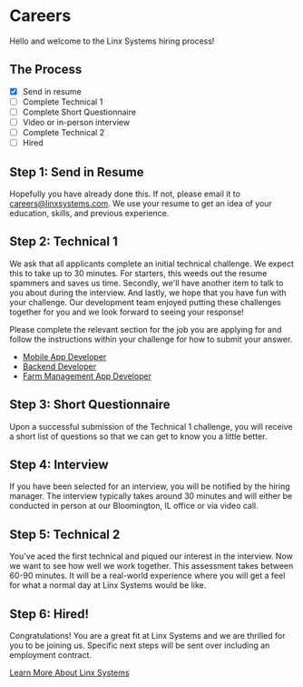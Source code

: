 # Careers
Hello and welcome to the Linx Systems hiring process!

## The Process
- [x] Send in resume
- [ ] Complete Technical 1
- [ ] Complete Short Questionnaire
- [ ] Video or in-person interview
- [ ] Complete Technical 2
- [ ] Hired

## Step 1: Send in Resume
Hopefully you have already done this. If not, please email it to careers@linxsystems.com. We use your resume to get an idea of your education, skills, and previous experience.

## Step 2: Technical 1
We ask that all applicants complete an initial technical challenge. We expect this to take up to 30 minutes. For starters, this weeds out the resume spammers and saves us time. Secondly, we'll have another item to talk to you about during the interview. And lastly, we hope that you have fun with your challenge. Our development team enjoyed putting these challenges together for you and we look forward to seeing your response!

Please complete the relevant section for the job you are applying for and follow the instructions within your challenge for how to submit your answer.

- [Mobile App Developer](Technical_1_Mobile.md)
- [Backend Developer](Technical_1_Backend.md)
- [Farm Management App Developer](Technical_1_Backend.md)

## Step 3: Short Questionnaire
Upon a successful submission of the Technical 1 challenge, you will receive a short list of questions so that we can get to know you a little better.

## Step 4: Interview
If you have been selected for an interview, you will be notified by the hiring manager. The interview typically takes around 30 minutes and will either be conducted in person at our Bloomington, IL office or via video call.

## Step 5: Technical 2
You've aced the first technical and piqued our interest in the interview. Now we want to see how well we work together. This assessment takes between 60-90 minutes. It will be a real-world experience where you will get a feel for what a normal day at Linx Systems would be like.

## Step 6: Hired!
Congratulations! You are a great fit at Linx Systems and we are thrilled for you to be joining us. Specific next steps will be sent over including an employment contract.

[Learn More About Linx Systems](https://www.linxsystems.com)
